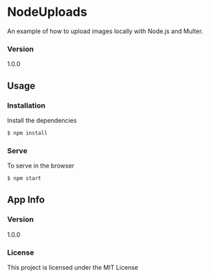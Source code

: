 # NodeUploads

An example of how to upload images locally with Node.js and Multer.

### Version

1.0.0

## Usage

### Installation

Install the dependencies

```sh
$ npm install
```

### Serve

To serve in the browser

```sh
$ npm start
```

## App Info

### Version

1.0.0

### License

This project is licensed under the MIT License
